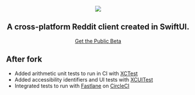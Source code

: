 <p align="center"><img src="Resources/banner.jpeg" /></p>
<h2 align="center">A cross-platform Reddit client created in SwiftUI.</h2>
<p align="center"><a href="https://testflight.apple.com/join/oiQDuLT7">Get the Public Beta</a></p>

## After fork
* Added arithmetic unit tests to run in CI with [XCTest](https://developer.apple.com/documentation/xctest)
* Added accessibility identifiers and UI tests with [XCUITest](https://github.com/TimJonsson/reddit-swiftui/tree/master/RedditUITests)
* Integrated tests to run with [Fastlane](https://github.com/TimJonsson/reddit-swiftui/tree/master/fastlane) on [CircleCI](https://github.com/TimJonsson/reddit-swiftui/blob/master/.circleci/config.yml)
